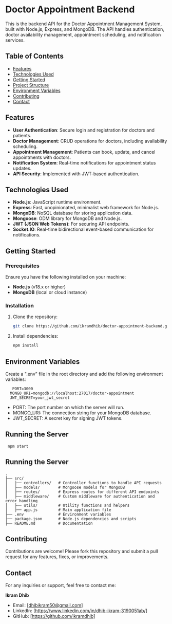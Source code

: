 # Doctor Appointment Backend

This is the backend API for the Doctor Appointment Management System, built with Node.js, Express, and MongoDB. The API handles authentication, doctor availability management, appointment scheduling, and notification services.

## Table of Contents

- [Features](#features)
- [Technologies Used](#technologies-used)
- [Getting Started](#getting-started)
- [Project Structure](#project-structure)
- [Environment Variables](#environment-variables)
- [Contributing](#contributing)
- [Contact](#contact)

## Features

- **User Authentication**: Secure login and registration for doctors and patients.
- **Doctor Management**: CRUD operations for doctors, including availability scheduling.
- **Appointment Management**: Patients can book, update, and cancel appointments with doctors.
- **Notification System**: Real-time notifications for appointment status updates.
- **API Security**: Implemented with JWT-based authentication.

## Technologies Used

- **Node.js**: JavaScript runtime environment.
- **Express**: Fast, unopinionated, minimalist web framework for Node.js.
- **MongoDB**: NoSQL database for storing application data.
- **Mongoose**: ODM library for MongoDB and Node.js.
- **JWT (JSON Web Tokens)**: For securing API endpoints.
- **Socket.IO**: Real-time bidirectional event-based communication for notifications.

## Getting Started

### Prerequisites

Ensure you have the following installed on your machine:

- **Node.js** (v18.x or higher)
- **MongoDB** (local or cloud instance)

### Installation

1. Clone the repository:

   ```bash
   git clone https://github.com/ikramdhib/doctor-appointment-backend.git
   
2. Install dependencies:

   ```bash
   npm install
## Environment Variables

Create a ".env" file in the root directory and add the following environment variables:
 
       PORT=3000
      MONGO_URI=mongodb://localhost:27017/doctor-appointment
      JWT_SECRET=your_jwt_secret

- PORT: The port number on which the server will run.
- MONGO_URI: The connection string for your MongoDB database.
- JWT_SECRET: A secret key for signing JWT tokens.

## Running the Server 
   
     npm start
     
## Running the Server 

    .
    ├── src/
    │   ├── controllers/   # Controller functions to handle API requests
    │   ├── models/        # Mongoose models for MongoDB
    │   ├── routes/        # Express routes for different API endpoints
    │   ├── middleware/    # Custom middleware for authentication and error handling
    │   ├── utils/         # Utility functions and helpers
    │   ├── app.js         # Main application file
    ├── .env               # Environment variables
    ├── package.json       # Node.js dependencies and scripts
    ├── README.md          # Documentation

    
## Contributing

Contributions are welcome! Please fork this repository and submit a pull request for any features, fixes, or improvements.

## Contact

For any inquiries or support, feel free to contact me:

**Ikram Dhib**  
- Email: [dhibikram50@gmail.com]
- LinkedIn: [https://www.linkedin.com/in/dhib-ikram-3190051ab/]
- GitHub: [https://github.com/ikramdhib]
